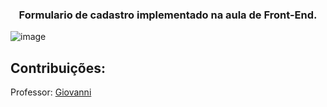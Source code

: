 

### <p align="center">Formulario de cadastro implementado na aula de Front-End.</p>

![image](https://user-images.githubusercontent.com/27809524/83314455-dbcba200-a1f0-11ea-9196-e5403828c9af.png)

## Contribuições:

Professor: [Giovanni](https://github.com/giovannirp)